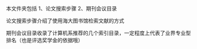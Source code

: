 本文件夹包括
1、论文搜索步骤    2、期刊会议目录

论文搜索步骤介绍了使用海大图书馆检索文献的方式

期刊会议目录收录了计算机系推荐的几个索引目录，一定程度上代表了业界专业型排名（也是评选奖学金的依据哦）
